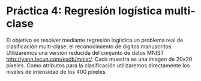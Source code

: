 # Práctica 4: Regresión logística multi-clase
El objetivo es resolver mediante regresión logística un problema real de clasificación multi-clase: el reconocimiento de dígitos manuscritos. Utilizaremos una versión reducida del conjunto de datos MNIST http://yann.lecun.com/exdb/mnist/. Cada muestra es una imagen de 20x20 píxeles. Como atributos para la clasificación utilizaremos directamente los niveles de intensidad de los 400 píxeles.
